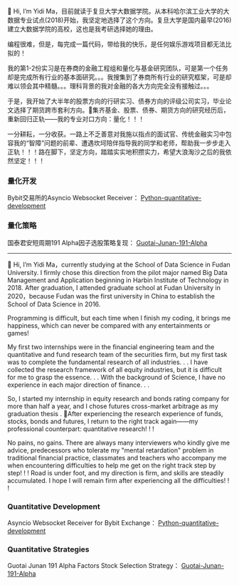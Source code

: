 👋 Hi, I’m Yidi Ma，目前就读于复旦大学大数据学院。从本科哈尔滨工业大学的大数据专业试点(2018)开始，我坚定地选择了这个方向。复旦大学是国内最早(2016)建立大数据学院的高校，这也是我考研选择她的理由。

编程很难，但是，每完成一篇代码，带给我的快乐，是任何娱乐游戏项目都无法比拟的！

我的第1-2份实习是在券商的金融工程组和量化与基金研究团队，可是第一个任务却是完成所有行业的基本面研究。。。我搜集到了券商所有行业的研究框架，可是却难以领会其中精髓。。。理科背景的我对金融的各大方向完全没有接触过。。。

于是，我开始了大半年的股票方向的行研实习、债券方向的评级公司实习，毕业论文选择了期货跨市套利方向。🌱集齐基金、股票、债券、期货方向的研究经历后，重新回归正轨——我的专业对口方向：量化！！！

一分耕耘，一分收获。一路上不乏善意对我施以指点的面试官、传统金融实习中包容我的“智障”问题的前辈、遭遇坎坷陪伴指导我的同学和老师，帮助我一步步走入正轨！！！路在脚下，坚定方向，踏踏实实地积攒实力，希望大浪淘沙之后的我依然坚定！！！

### 量化开发

Bybit交易所的Asyncio Websocket Receiver： [Python-quantitative-development](https://github.com/SelenaMa9812/Python-quantitative-development)

### 量化策略

国泰君安短周期191 Alpha因子选股策略复现： [Guotai-Junan-191-Alpha](https://github.com/SelenaMa9812/Guotai-Junan-191-Alpha)

-----------------------------------------------------------------------------------------------------

👋 Hi, I’m Yidi Ma，currently studying at the School of Data Science in Fudan University. I firmly chose this direction from the pilot major named Big Data Management and Application beginning in Harbin Institute of Technology in 2018. After graduation, I attended graduate school at Fudan University in 2020，because Fudan was the first university in China to establish the School of Data Science in 2016.

Programming is difficult, but each time when I finish my coding, it brings me happiness, which can never be compared with any entertainments or games!

My first two internships were in the financial engineering team and the quantitative and fund research team of the securities firm, but my first task was to complete the fundamental research of all industries. . . I have collected the research framework of all equity industries, but it is difficult for me to grasp the essence. . . With the background of Science, I have no experience in each major direction of finance. . .

So, I started my internship in equity research and bonds rating company for more than half a year, and I chose futures cross-market arbitrage as my graduation thesis . 🌱After experiencing the research experience of funds, stocks, bonds and futures, I return to the right track again——my professional counterpart: quantitative research! ! !

No pains, no gains. There are always many interviewers who kindly give me advice, predecessors who tolerate my "mental retardation" problem in traditional financial practice, classmates and teachers who accompany me when encountering difficulties to help me get on the right track step by step! ! ! Road is under foot, and my direction is firm, and skills are steadily accumulated. I hope I will remain firm after experiencing all the difficulties! ! !

### Quantitative Development

Asyncio Websocket Receiver for Bybit Exchange： [Python-quantitative-development](https://github.com/SelenaMa9812/Python-quantitative-development)

### Quantitative Strategies

Guotai Junan 191 Alpha Factors Stock Selection Strategy： [Guotai-Junan-191-Alpha](https://github.com/SelenaMa9812/Guotai-Junan-191-Alpha)
